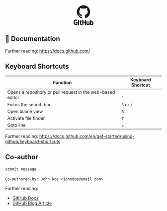 <div align="center">
  <a href="https://www.github.com/"><img src="https://github.com/devicons/devicon/blob/master/icons/github/github-original-wordmark.svg" title="GitHub" alt="GitHub" width="64" height="64"></a>
</div>

## :book: Documentation

Further reading: https://docs.github.com/

## Keyboard Shortcuts

| Function                                                   | Keyboard Shortcut |
| ---------------------------------------------------------- | ----------------- |
| Opens a repository or pull request in the web-based editor | `.`               |
| Focus the search bar                                       | `S` or `/`        |
| Open blame view                                            | `B`               |
| Activate file finder                                       | `T`               |
| Goto line                                                  | `L`               |

Further reading: https://docs.github.com/en/get-started/using-github/keyboard-shortcuts

## Co-author

```git
commit message

Co-authored-by: John Doe <johndoe@email.com>
```

Further reading:

- [GitHub Docs](https://docs.github.com/en/pull-requests/committing-changes-to-your-project/creating-and-editing-commits/creating-a-commit-with-multiple-authors)
- [GitHub Blog Article](https://github.blog/2018-01-29-commit-together-with-co-authors/)
